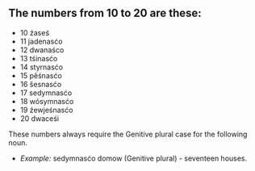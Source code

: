## The numbers from 10 to 20 are these:

*   10 źaseś
*   11 jadenasćo
*   12 dwanaśco
*   13 tśinasćo
*   14 styrnasćo
*   15 pěśnasćo
*   16 šesnasćo
*   17 sedymnasćo
*   18 wósymnasćo
*   19 źewjeśnasćo
*   20 dwaceśi

These numbers always require the Genitive plural case for the following noun.

*   _Example:_ sedymnasćo domow (Genitive plural) - seventeen houses.